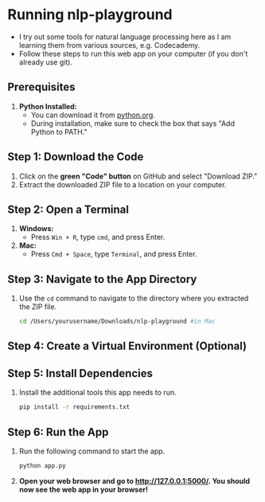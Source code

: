 # Running nlp-playground

 - I try out some tools for natural language processing here as I am learning them from various sources, e.g. Codecademy.
- Follow these steps to run this web app on your computer (if you don't already use git).

## Prerequisites

1. **Python Installed:**
    - You can download it from [python.org](https://www.python.org/downloads/).
    - During installation, make sure to check the box that says "Add Python to PATH."

## Step 1: Download the Code

1. Click on the <b>green "Code" button</b> on GitHub and select "Download ZIP."
2. Extract the downloaded ZIP file to a location on your computer.

## Step 2: Open a Terminal

1. **Windows:**
    - Press `Win + R`, type `cmd`, and press Enter.
2. **Mac:**
   - Press `Cmd + Space`, type `Terminal`, and press Enter.

## Step 3: Navigate to the App Directory

1. Use the `cd` command to navigate to the directory where you extracted the ZIP file.
   ```bash
   cd /Users/yourusername/Downloads/nlp-playground #in Mac

## Step 4: Create a Virtual Environment (Optional)

## Step 5: Install Dependencies
1. Install the additional tools this app needs to run.
    ```bash
    pip install -r requirements.txt


## Step 6: Run the App
1. Run the following command to start the app.
    ```bash
    python app.py
2. <b>Open your web browser and go to http://127.0.0.1:5000/. You should now see the web app in your browser!

